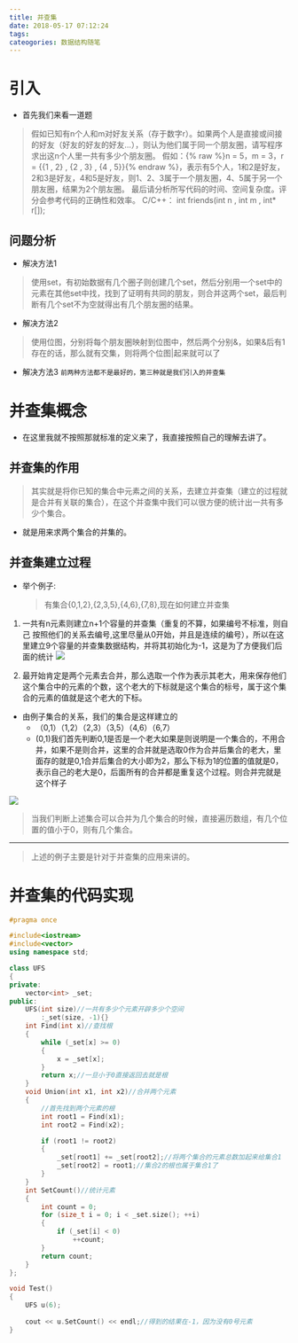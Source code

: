 ```yaml
---
title: 并查集
date: 2018-05-17 07:12:24
tags:
cateogories: 数据结构随笔
---
```

# 引入

- 首先我们来看一道题

> 假如已知有n个人和m对好友关系（存于数字r）。如果两个人是直接或间接的好友（好友的好友的好友...），则认为他们属于同一个朋友圈，请写程序求出这n个人里一共有多少个朋友圈。 假如：{% raw %}n = 5，m = 3，r = {{1 , 2} , {2 , 3} , {4 , 5}}{% endraw %}，表示有5个人，1和2是好友，2和3是好友，4和5是好友，则1、2、3属于一个朋友圈，4、5属于另一个朋友圈，结果为2个朋友圈。 最后请分析所写代码的时间、空间复杂度。评分会参考代码的正确性和效率。 C/C++： int friends(int n , int m , int* r[]);

## 问题分析

- 解决方法1

> 使用set，有初始数据有几个圈子则创建几个set，然后分别用一个set中的元素在其他set中找，找到了证明有共同的朋友，则合并这两个set，最后判断有几个set不为空就得出有几个朋友圈的结果。

- 解决方法2

> 使用位图，分别将每个朋友圈映射到位图中，然后两个分别&，如果&后有1存在的话，那么就有交集，则将两个位图|起来就可以了

- 解决方法3 `前两种方法都不是最好的，第三种就是我们引入的并查集`

# 并查集概念

- 在这里我就不按照那就标准的定义来了，我直接按照自己的理解去讲了。


## 并查集的作用

> 其实就是将你已知的集合中元素之间的关系，去建立并查集（建立的过程就是合并有关联的集合），在这个并查集中我们可以很方便的统计出一共有多少个集合。

- 就是用来求两个集合的并集的。

## 并查集建立过程
  
- 举个例子:

  > 有集合{0,1,2},{2,3,5},{4,6},{7,8},现在如何建立并查集

1. 一共有n元素则建立n+1个容量的并查集（重复的不算，如果编号不标准，则自己 按照他们的关系去编号,这里尽量从0开始，并且是连续的编号），所以在这里建立9个容量的并查集数据结构，并将其初始化为-1，这是为了方便我们后面的统计
![](https://i.imgur.com/IL21RAz.jpg)

2. 最开始肯定是两个元素去合并，那么选取一个作为表示其老大，用来保存他们这个集合中的元素的个数，这个老大的下标就是这个集合的标号，属于这个集合的元素的值就是这个老大的下标。

- 由例子集合的关系，我们的集合是这样建立的
  - （0,1）（1,2）（2,3）（3,5）（4,6）（6,7）
  - (0,1)我们首先判断0,1是否是一个老大如果是则说明是一个集合的，不用合并，如果不是则合并，这里的合并就是选取0作为合并后集合的老大，里面存的就是0,1合并后集合的大小即为2，那么下标为1的位置的值就是0，表示自己的老大是0，后面所有的合并都是重复这个过程。则合并完就是这个样子
  
 ![](https://i.imgur.com/sJiPbtg.jpg)
 
> 当我们判断上述集合可以合并为几个集合的时候，直接遍历数组，有几个位置的值小于0，则有几个集合。

---
> 上述的例子主要是针对于并查集的应用来讲的。

# 并查集的代码实现

```c++
#pragma once

#include<iostream>
#include<vector>
using namespace std;

class UFS 
{
private:
	vector<int> _set;
public:
	UFS(int size)//一共有多少个元素开辟多少个空间
		:_set(size, -1){}
	int Find(int x)//查找根
	{
		while (_set[x] >= 0)
		{
			x = _set[x];
		}
		return x;//一旦小于0直接返回去就是根
	}
	void Union(int x1, int x2)//合并两个元素
	{
		//首先找到两个元素的根
		int root1 = Find(x1);
		int root2 = Find(x2);

		if (root1 != root2)
		{
			_set[root1] += _set[root2];//将两个集合的元素总数加起来给集合1
			_set[root2] = root1;//集合2的根也属于集合1了
		}
	}
	int SetCount()//统计元素
	{
		int count = 0;
		for (size_t i = 0; i < _set.size(); ++i)
		{
			if (_set[i] < 0)
				++count;
		}
		return count;
	}
};

void Test()
{
	UFS u(6);
	
	cout << u.SetCount() << endl;//得到的结果在-1，因为没有0号元素
}
```
